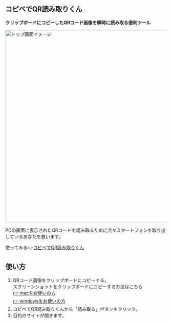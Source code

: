 ## コピペでQR読み取りくん
**クリップボードにコピーしたQRコード画像を瞬時に読み取る便利ツール**


<img width="600" alt="トップ画面イメージ" src="https://github.com/hirokiwa/qr-code-reader/assets/89170014/a71f41a8-cb03-4d62-a991-c289a3ccbd0f" style="backgound: #858585; ">

PCの画面に表示されたQRコードを読み取るために渋々スマートフォンを取り出しているあなたを救います。

使ってみる👉[コピペでQR読み取りくん](https://yomitorikun.hirokiwa.com)

## 使い方
1. QRコード画像をクリップボードにコピーする。<br>
スクリーンショットをクリップボードにコピーする方法はこちら<br>
[👉 macをお使いの方](https://support.apple.com/ja-jp/HT201361#:~:text=%E3%82%B9%E3%82%AF%E3%83%AA%E3%83%BC%E3%83%B3%E3%82%B7%E3%83%A7%E3%83%83%E3%83%88%E3%82%92%E3%82%AF%E3%83%AA%E3%83%83%E3%83%97%E3%83%9C%E3%83%BC%E3%83%89%E3%81%AB,%E3%81%A9%E3%81%93%E3%81%AB%E3%81%A7%E3%82%82%E3%83%9A%E3%83%BC%E3%82%B9%E3%83%88%E3%81%A7%E3%81%8D%E3%81%BE%E3%81%99%E3%80%82)<br>
[👉 windowsをお使いの方](https://support.microsoft.com/ja-jp/office/%E3%82%A6%E3%82%A3%E3%83%B3%E3%83%89%E3%82%A6%E3%81%BE%E3%81%9F%E3%81%AF%E7%94%BB%E9%9D%A2%E3%81%AE%E5%86%85%E5%AE%B9%E3%82%92%E3%82%B3%E3%83%94%E3%83%BC%E3%81%99%E3%82%8B-98c41969-51e5-45e1-be36-fb9381b32bb7)<br>
2. コピペでQR読み取りくんから「読み取る」ボタンをクリック。
3. 目的のサイトが開きます。
